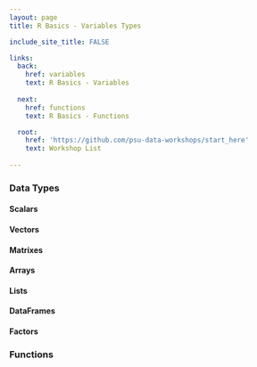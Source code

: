 ```yaml
---
layout: page
title: R Basics - Variables Types

include_site_title: FALSE

links:
  back:
    href: variables
    text: R Basics - Variables
    
  next: 
    href: functions
    text: R Basics - Functions

  root:
    href: 'https://github.com/psu-data-workshops/start_here'
    text: Workshop List
    
---
```


### Data Types

#### Scalars

#### Vectors

#### Matrixes

#### Arrays

#### Lists

#### DataFrames

#### Factors

### Functions
